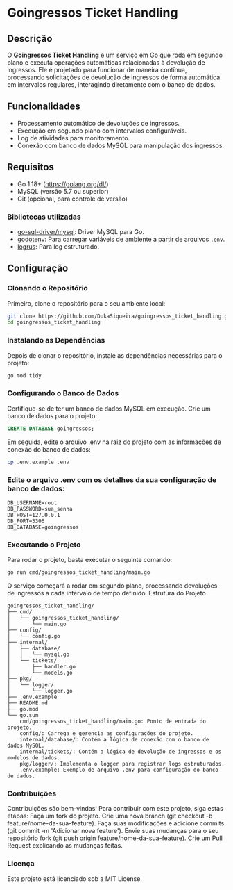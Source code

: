 # Goingressos Ticket Handling

## Descrição

O **Goingressos Ticket Handling** é um serviço em Go que roda em segundo plano e executa operações automáticas relacionadas à devolução de ingressos. Ele é projetado para funcionar de maneira contínua, processando solicitações de devolução de ingressos de forma automática em intervalos regulares, interagindo diretamente com o banco de dados.

## Funcionalidades

- Processamento automático de devoluções de ingressos.
- Execução em segundo plano com intervalos configuráveis.
- Log de atividades para monitoramento.
- Conexão com banco de dados MySQL para manipulação dos ingressos.

## Requisitos

- Go 1.18+ (https://golang.org/dl/)
- MySQL (versão 5.7 ou superior)
- Git (opcional, para controle de versão)
  
### Bibliotecas utilizadas

- [go-sql-driver/mysql](https://github.com/go-sql-driver/mysql): Driver MySQL para Go.
- [godotenv](https://github.com/joho/godotenv): Para carregar variáveis de ambiente a partir de arquivos `.env`.
- [logrus](https://github.com/sirupsen/logrus): Para log estruturado.

## Configuração

### Clonando o Repositório

Primeiro, clone o repositório para o seu ambiente local:

```bash
git clone https://github.com/DukaSiqueira/goingressos_ticket_handling.git
cd goingressos_ticket_handling
```

### Instalando as Dependências

Depois de clonar o repositório, instale as dependências necessárias para o projeto:

```bash
go mod tidy
```

### Configurando o Banco de Dados

Certifique-se de ter um banco de dados MySQL em execução. Crie um banco de dados para o projeto:

```sql
CREATE DATABASE goingressos;
```

Em seguida, edite o arquivo .env na raiz do projeto com as informações de conexão do banco de dados:

```bash
cp .env.example .env
```

### Edite o arquivo .env com os detalhes da sua configuração de banco de dados:

```plaintext
DB_USERNAME=root
DB_PASSWORD=sua_senha
DB_HOST=127.0.0.1
DB_PORT=3306
DB_DATABASE=goingressos
```
### Executando o Projeto

Para rodar o projeto, basta executar o seguinte comando:

```bash
go run cmd/goingressos_ticket_handling/main.go
```

O serviço começará a rodar em segundo plano, processando devoluções de ingressos a cada intervalo de tempo definido.
Estrutura do Projeto

```plaintext
goingressos_ticket_handling/
├── cmd/
│   └── goingressos_ticket_handling/
│       └── main.go
├── config/
│   └── config.go
├── internal/
│   ├── database/
│   │   └── mysql.go
│   └── tickets/
│       ├── handler.go
│       └── models.go
├── pkg/
│   └── logger/
│       └── logger.go
├── .env.example
├── README.md
├── go.mod
└── go.sum
    cmd/goingressos_ticket_handling/main.go: Ponto de entrada do projeto.
    config/: Carrega e gerencia as configurações do projeto.
    internal/database/: Contém a lógica de conexão com o banco de dados MySQL.
    internal/tickets/: Contém a lógica de devolução de ingressos e os modelos de dados.
    pkg/logger/: Implementa o logger para registrar logs estruturados.
    .env.example: Exemplo de arquivo .env para configuração do banco de dados.
```

### Contribuições

Contribuições são bem-vindas! Para contribuir com este projeto, siga estas etapas:
    Faça um fork do projeto.
    Crie uma nova branch (git checkout -b feature/nome-da-sua-feature).
    Faça suas modificações e adicione commits (git commit -m 'Adicionar nova feature').
    Envie suas mudanças para o seu repositório fork (git push origin feature/nome-da-sua-feature).
    Crie um Pull Request explicando as mudanças feitas.

### Licença
Este projeto está licenciado sob a MIT License.
